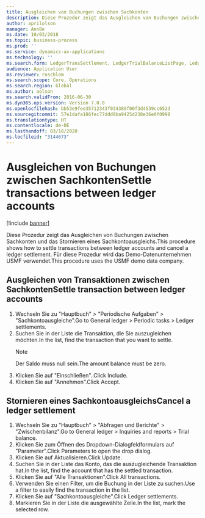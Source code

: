 ```yaml
---
title: Ausgleichen von Buchungen zwischen Sachkonten
description: Diese Prozedur zeigt das Ausgleichen von Buchungen zwischen Sachkonten und das Stornieren eines Sachkontoausgleichs.
author: aprilolson
manager: AnnBe
ms.date: 10/03/2018
ms.topic: business-process
ms.prod: ''
ms.service: dynamics-ax-applications
ms.technology: ''
ms.search.form: LedgerTransSettlement, LedgerTrialBalanceListPage, LedgerTrialBalanceListPageBalanceParms, LedgerTransAccount, LedgerTransSettled
audience: Application User
ms.reviewer: roschlom
ms.search.scope: Core, Operations
ms.search.region: Global
ms.author: aolson
ms.search.validFrom: 2016-06-30
ms.dyn365.ops.version: Version 7.0.0
ms.openlocfilehash: bb53e9fee35712343f034389f00f3d4539cc652d
ms.sourcegitcommit: 57e1dafa186fec77ddd8ba9425d238e36e0f0998
ms.translationtype: HT
ms.contentlocale: de-DE
ms.lasthandoff: 03/18/2020
ms.locfileid: "3144673"
---
```

# <a name="settle-transactions-between-ledger-accounts"></a><span data-ttu-id="ca3c2-103">Ausgleichen von Buchungen zwischen Sachkonten</span><span class="sxs-lookup"><span data-stu-id="ca3c2-103">Settle transactions between ledger accounts</span></span>

[!include [banner](../../includes/banner.md)]

<span data-ttu-id="ca3c2-104">Diese Prozedur zeigt das Ausgleichen von Buchungen zwischen Sachkonten und das Stornieren eines Sachkontoausgleichs.</span><span class="sxs-lookup"><span data-stu-id="ca3c2-104">This procedure shows how to settle transactions between ledger accounts and cancel a ledger settlement.</span></span> <span data-ttu-id="ca3c2-105">Für diese Prozedur wird das Demo-Datenunternehmen USMF verwendet.</span><span class="sxs-lookup"><span data-stu-id="ca3c2-105">This procedure uses the USMF demo data company.</span></span>


## <a name="settle-transaction-between-ledger-accounts"></a><span data-ttu-id="ca3c2-106">Ausgleichen von Transaktionen zwischen Sachkonten</span><span class="sxs-lookup"><span data-stu-id="ca3c2-106">Settle transaction between ledger accounts</span></span>
1. <span data-ttu-id="ca3c2-107">Wechseln Sie zu "Hauptbuch" > "Periodische Aufgaben" > "Sachkontoausgleiche".</span><span class="sxs-lookup"><span data-stu-id="ca3c2-107">Go to General ledger > Periodic tasks > Ledger settlements.</span></span>
2. <span data-ttu-id="ca3c2-108">Suchen Sie in der Liste die Transaktion, die Sie auszugleichen möchten.</span><span class="sxs-lookup"><span data-stu-id="ca3c2-108">In the list, find the transaction that you want to settle.</span></span>
   > [!NOTE]
   > <span data-ttu-id="ca3c2-109">Der Saldo muss null sein.</span><span class="sxs-lookup"><span data-stu-id="ca3c2-109">The amount balance must be zero.</span></span>  
3. <span data-ttu-id="ca3c2-110">Klicken Sie auf "Einschließen"..</span><span class="sxs-lookup"><span data-stu-id="ca3c2-110">Click Include.</span></span>
4. <span data-ttu-id="ca3c2-111">Klicken Sie auf "Annehmen".</span><span class="sxs-lookup"><span data-stu-id="ca3c2-111">Click Accept.</span></span>

## <a name="cancel-a-ledger-settlement"></a><span data-ttu-id="ca3c2-112">Stornieren eines Sachkontoausgleichs</span><span class="sxs-lookup"><span data-stu-id="ca3c2-112">Cancel a ledger settlement</span></span>

1. <span data-ttu-id="ca3c2-113">Wechseln Sie zu "Hauptbuch" > "Abfragen und Berichte" > "Zwischenbilanz".</span><span class="sxs-lookup"><span data-stu-id="ca3c2-113">Go to General ledger > Inquiries and reports > Trial balance.</span></span>
2. <span data-ttu-id="ca3c2-114">Klicken Sie zum Öffnen des Dropdown-Dialogfeldformulars auf "Parameter".</span><span class="sxs-lookup"><span data-stu-id="ca3c2-114">Click Parameters to open the drop dialog.</span></span>
3. <span data-ttu-id="ca3c2-115">Klicken Sie auf Aktualisieren.</span><span class="sxs-lookup"><span data-stu-id="ca3c2-115">Click Update.</span></span>
4. <span data-ttu-id="ca3c2-116">Suchen Sie in der Liste das Konto, das die auszugleichende Transaktion hat.</span><span class="sxs-lookup"><span data-stu-id="ca3c2-116">In the list, find the account that has the settled transaction.</span></span>
5. <span data-ttu-id="ca3c2-117">Klicken Sie auf "Alle Transaktionen".</span><span class="sxs-lookup"><span data-stu-id="ca3c2-117">Click All transactions.</span></span>
6. <span data-ttu-id="ca3c2-118">Verwenden Sie einen Filter, um die Buchung in der Liste zu suchen.</span><span class="sxs-lookup"><span data-stu-id="ca3c2-118">Use a filter to easily find the transaction in the list.</span></span>
7. <span data-ttu-id="ca3c2-119">Klicken Sie auf "Sachkontoausgleiche".</span><span class="sxs-lookup"><span data-stu-id="ca3c2-119">Click Ledger settlements.</span></span>
8. <span data-ttu-id="ca3c2-120">Markieren Sie in der Liste die ausgewählte Zeile.</span><span class="sxs-lookup"><span data-stu-id="ca3c2-120">In the list, mark the selected row.</span></span>

